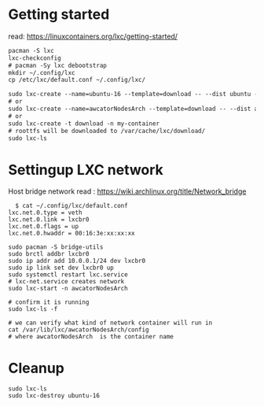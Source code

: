 # Getting started
read: https://linuxcontainers.org/lxc/getting-started/
```diff
pacman -S lxc
lxc-checkconfig
# pacman -Sy lxc debootstrap 
mkdir ~/.config/lxc
cp /etc/lxc/default.conf ~/.config/lxc/

sudo lxc-create --name=ubuntu-16 --template=download -- --dist ubuntu --release xenial --arch amd64
# or
sudo lxc-create --name=awcatorNodesArch --template=download -- --dist archlinux --release current --arch amd64
# or
sudo lxc-create -t download -n my-container
# roottfs will be downloaded to /var/cache/lxc/download/
sudo lxc-ls
```
# Settingup LXC network
Host bridge network read : https://wiki.archlinux.org/title/Network_bridge
```
  $ cat ~/.config/lxc/default.conf 
lxc.net.0.type = veth
lxc.net.0.link = lxcbr0
lxc.net.0.flags = up
lxc.net.0.hwaddr = 00:16:3e:xx:xx:xx

sudo pacman -S bridge-utils
sudo brctl addbr lxcbr0
sudo ip addr add 10.0.0.1/24 dev lxcbr0
sudo ip link set dev lxcbr0 up
sudo systemctl restart lxc.service
# lxc-net.service creates network
sudo lxc-start -n awcatorNodesArch

# confirm it is running
sudo lxc-ls -f

# we can verify what kind of network container will run in
cat /var/lib/lxc/awcatorNodesArch/config
# where awcatorNodesArch  is the container name
```
# Cleanup
```
sudo lxc-ls
sudo lxc-destroy ubuntu-16
```
